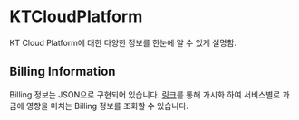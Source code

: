 # KTCloudPlatform
KT Cloud Platform에 대한 다양한 정보를 한눈에 알 수 있게 설명함.

## Billing Information 
Billing 정보는 JSON으로 구현되어 있습니다. [링크](https://jsongrid.com/json-grid)를 통해 가시화 하여 서비스별로 과금에 영향을 미치는 Billing 정보를 조회할 수 있습니다. 